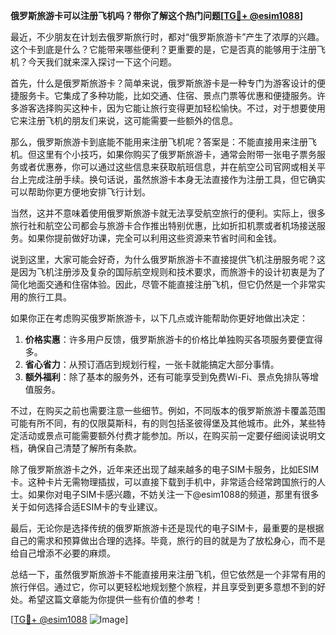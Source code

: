 **俄罗斯旅游卡可以注册飞机吗？带你了解这个热门问题[[TG💪+ @esim1088](https://t.me/s/esim1088)]**

最近，不少朋友在计划去俄罗斯旅行时，都对“俄罗斯旅游卡”产生了浓厚的兴趣。这个卡到底是什么？它能带来哪些便利？更重要的是，它是否真的能够用于注册飞机？今天我们就来深入探讨一下这个问题。

首先，什么是俄罗斯旅游卡？简单来说，俄罗斯旅游卡是一种专门为游客设计的便捷服务卡。它集成了多种功能，比如交通、住宿、景点门票等优惠和便捷服务。许多游客选择购买这种卡，因为它能让旅行变得更加轻松愉快。不过，对于想要使用它来注册飞机的朋友们来说，这可能需要一些额外的信息。

那么，俄罗斯旅游卡到底能不能用来注册飞机呢？答案是：不能直接用来注册飞机。但这里有个小技巧，如果你购买了俄罗斯旅游卡，通常会附带一张电子票务服务或者优惠券，你可以通过这些信息来获取航班信息，并在航空公司官网或相关平台上完成注册手续。换句话说，虽然旅游卡本身无法直接作为注册工具，但它确实可以帮助你更方便地安排飞行计划。

当然，这并不意味着使用俄罗斯旅游卡就无法享受航空旅行的便利。实际上，很多旅行社和航空公司都会与旅游卡合作推出特别优惠，比如折扣机票或者机场接送服务。如果你提前做好功课，完全可以利用这些资源来节省时间和金钱。

说到这里，大家可能会好奇，为什么俄罗斯旅游卡不直接提供飞机注册服务呢？这是因为飞机注册涉及复杂的国际航空规则和技术要求，而旅游卡的设计初衷是为了简化地面交通和住宿体验。因此，尽管不能直接注册飞机，但它仍然是一个非常实用的旅行工具。

如果你正在考虑购买俄罗斯旅游卡，以下几点或许能帮助你更好地做出决定：

1. **价格实惠**：许多用户反馈，俄罗斯旅游卡的价格比单独购买各项服务要便宜得多。
2. **省心省力**：从预订酒店到规划行程，一张卡就能搞定大部分事情。
3. **额外福利**：除了基本的服务外，还有可能享受到免费Wi-Fi、景点免排队等增值服务。

不过，在购买之前也需要注意一些细节。例如，不同版本的俄罗斯旅游卡覆盖范围可能有所不同，有的仅限莫斯科，有的则包括圣彼得堡及其他城市。此外，某些特定活动或景点可能需要额外付费才能参加。所以，在购买前一定要仔细阅读说明文档，确保自己清楚了解所有条款。

除了俄罗斯旅游卡之外，近年来还出现了越来越多的电子SIM卡服务，比如ESIM卡。这种卡片无需物理插拔，可以直接下载到手机中，非常适合经常跨国旅行的人士。如果你对电子SIM卡感兴趣，不妨关注一下@esim1088的频道，那里有很多关于如何选择合适ESIM卡的专业建议。

最后，无论你是选择传统的俄罗斯旅游卡还是现代的电子SIM卡，最重要的是根据自己的需求和预算做出合理的选择。毕竟，旅行的目的就是为了放松身心，而不是给自己增添不必要的麻烦。

总结一下，虽然俄罗斯旅游卡不能直接用来注册飞机，但它依然是一个非常有用的旅行伴侣。通过它，你可以更轻松地规划整个旅程，并且享受到更多意想不到的好处。希望这篇文章能为你提供一些有价值的参考！

[[TG💪+ @esim1088](https://t.me/s/esim1088) ![Image](https://i.postimg.cc/4NQfJmqS/Snipaste-2025-05-13-00-14-12.png)]